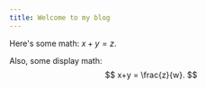 ```yaml
---
title: Welcome to my blog
---
```


Here's some math: $x+y=z$.

Also, some display math:
$$
x+y = \frac{z}{w}.
$$
